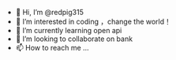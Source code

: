- 👋 Hi, I’m @redpig315
- 👀 I’m interested in coding ，change the world！
- 🌱 I’m currently learning open api
- 💞️ I’m looking to collaborate on bank
- 📫 How to reach me ...

<!---
redpig315/redpig315 is a ✨ special ✨ repository because its `README.md` (this file) appears on your GitHub profile.
You can click the Preview link to take a look at your changes.
--->
